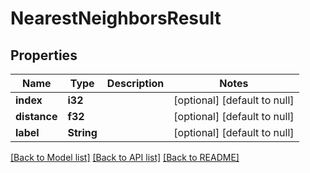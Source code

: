 # NearestNeighborsResult

## Properties
Name | Type | Description | Notes
------------ | ------------- | ------------- | -------------
**index** | **i32** |  | [optional] [default to null]
**distance** | **f32** |  | [optional] [default to null]
**label** | **String** |  | [optional] [default to null]

[[Back to Model list]](../README.md#documentation-for-models) [[Back to API list]](../README.md#documentation-for-api-endpoints) [[Back to README]](../README.md)


